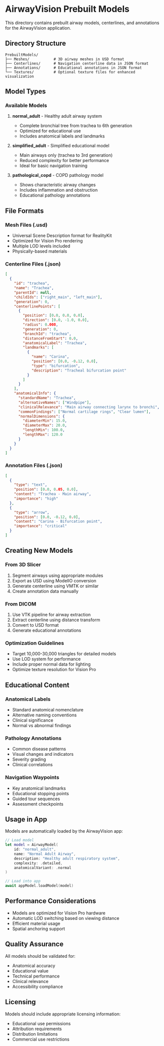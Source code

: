# AirwayVision Prebuilt Models

This directory contains prebuilt airway models, centerlines, and annotations for the AirwayVision application.

## Directory Structure

```
PrebuiltModels/
├── Meshes/           # 3D airway meshes in USD format
├── Centerlines/      # Navigation centerline data in JSON format
├── Annotations/      # Educational annotations in JSON format
└── Textures/         # Optional texture files for enhanced visualization
```

## Model Types

### Available Models

1. **normal_adult** - Healthy adult airway system
   - Complete bronchial tree from trachea to 6th generation
   - Optimized for educational use
   - Includes anatomical labels and landmarks

2. **simplified_adult** - Simplified educational model
   - Main airways only (trachea to 3rd generation)
   - Reduced complexity for better performance
   - Ideal for basic navigation training

3. **pathological_copd** - COPD pathology model
   - Shows characteristic airway changes
   - Includes inflammation and obstruction
   - Educational pathology annotations

## File Formats

### Mesh Files (.usd)
- Universal Scene Description format for RealityKit
- Optimized for Vision Pro rendering
- Multiple LOD levels included
- Physically-based materials

### Centerline Files (.json)
```json
[
  {
    "id": "trachea",
    "name": "Trachea",
    "parentId": null,
    "childIds": ["right_main", "left_main"],
    "generation": 0,
    "centerlinePoints": [
      {
        "position": [0.0, 0.0, 0.0],
        "direction": [0.0, -1.0, 0.0],
        "radius": 0.008,
        "generation": 0,
        "branchId": "trachea",
        "distanceFromStart": 0.0,
        "anatomicalLabel": "Trachea",
        "landmarks": [
          {
            "name": "Carina",
            "position": [0.0, -0.12, 0.0],
            "type": "bifurcation",
            "description": "Tracheal bifurcation point"
          }
        ]
      }
    ],
    "anatomicalInfo": {
      "standardName": "Trachea",
      "alternativeNames": ["Windpipe"],
      "clinicalRelevance": "Main airway connecting larynx to bronchi",
      "commonFindings": ["Normal cartilage rings", "Clear lumen"],
      "normalDimensions": {
        "diameterMin": 15.0,
        "diameterMax": 20.0,
        "lengthMin": 100.0,
        "lengthMax": 120.0
      }
    }
  }
]
```

### Annotation Files (.json)
```json
[
  {
    "type": "text",
    "position": [0.0, 0.05, 0.0],
    "content": "Trachea - Main airway",
    "importance": "high"
  },
  {
    "type": "arrow",
    "position": [0.0, -0.12, 0.0],
    "content": "Carina - Bifurcation point",
    "importance": "critical"
  }
]
```

## Creating New Models

### From 3D Slicer
1. Segment airways using appropriate modules
2. Export as USD using ModelIO conversion
3. Generate centerline using VMTK or similar
4. Create annotation data manually

### From DICOM
1. Use VTK pipeline for airway extraction
2. Extract centerline using distance transform
3. Convert to USD format
4. Generate educational annotations

### Optimization Guidelines
- Target 10,000-30,000 triangles for detailed models
- Use LOD system for performance
- Include proper normal data for lighting
- Optimize texture resolution for Vision Pro

## Educational Content

### Anatomical Labels
- Standard anatomical nomenclature
- Alternative naming conventions
- Clinical significance
- Normal vs abnormal findings

### Pathology Annotations
- Common disease patterns
- Visual changes and indicators
- Severity grading
- Clinical correlations

### Navigation Waypoints
- Key anatomical landmarks
- Educational stopping points
- Guided tour sequences
- Assessment checkpoints

## Usage in App

Models are automatically loaded by the AirwayVision app:

```swift
// Load model
let model = AirwayModel(
    id: "normal_adult",
    name: "Normal Adult Airway",
    description: "Healthy adult respiratory system",
    complexity: .detailed,
    anatomicalVariant: .normal
)

// Load into app
await appModel.loadModel(model)
```

## Performance Considerations

- Models are optimized for Vision Pro hardware
- Automatic LOD switching based on viewing distance
- Efficient material usage
- Spatial anchoring support

## Quality Assurance

All models should be validated for:
- Anatomical accuracy
- Educational value
- Technical performance
- Clinical relevance
- Accessibility compliance

## Licensing

Models should include appropriate licensing information:
- Educational use permissions
- Attribution requirements
- Distribution limitations
- Commercial use restrictions